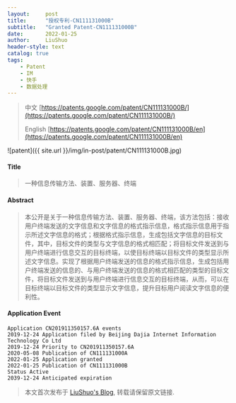 ```yaml
---
layout:     post
title:      "授权专利-CN111131000B"
subtitle:   "Granted Patent-CN111131000B"
date:       2022-01-25
author:     LiuShuo
header-style: text
catalog: true
tags:
    - Patent
    - IM
    - 快手
    - 数据处理
---
```

> 中文 [https://patents.google.com/patent/CN111131000B/](https://patents.google.com/patent/CN111131000B/)
>
> English [https://patents.google.com/patent/CN111131000B/en](https://patents.google.com/patent/CN111131000B/en)

![patent]({{ site.url }}/img/in-post/patent/CN111131000B.jpg)
#### Title
> 一种信息传输方法、装置、服务器、终端





















#### Abstract
> 本公开是关于一种信息传输方法、装置、服务器、终端，该方法包括：接收用户终端发送的文字信息和文字信息的格式指示信息，格式指示信息用于指示所述文字信息的格式；根据格式指示信息，生成包括文字信息的目标文件，其中，目标文件的类型与文字信息的格式相匹配；将目标文件发送到与用户终端进行信息交互的目标终端，以使目标终端以目标文件的类型显示所述文字信息。实现了根据用户终端发送的信息的格式指示信息，生成包括用户终端发送的信息的、与用户终端发送的信息的格式相匹配的类型的目标文件，将目标文件发送到与用户终端进行信息交互的目标终端，从而，可以在目标终端以目标文件的类型显示文字信息，提升目标用户阅读文字信息的便利性。





















#### Application Event
```
Application CN201911350157.6A events 
2019-12-24 Application filed by Beijing Dajia Internet Information Technology Co Ltd
2019-12-24 Priority to CN201911350157.6A
2020-05-08 Publication of CN111131000A
2022-01-25 Application granted
2022-01-25 Publication of CN111131000B
Status Active
2039-12-24 Anticipated expiration
```
> 本文首次发布于 [LiuShuo's Blog](https://liushuo.me), 
转载请保留原文链接.
